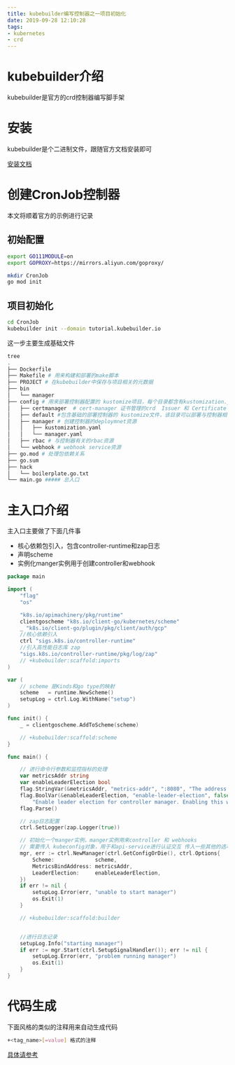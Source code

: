 ```yaml
---
title: kubebuilder编写控制器之一项目初始化
date: 2019-09-28 12:10:28
tags:
- kubernetes
- crd
---
```


# kubebuilder介绍

kubebuilder是官方的crd控制器编写脚手架

<!--more-->

# 安装

kubebuilder是个二进制文件，跟随官方文档安装即可

[安装文档](https://book.kubebuilder.io/quick-start.html#installation)

# 创建CronJob控制器

本文将顺着官方的示例进行记录

## 初始配置

```bash
export GO111MODULE=on
export GOPROXY=https://mirrors.aliyun.com/goproxy/

mkdir CronJob
go mod init
```

## 项目初始化

```bash
cd CronJob
kubebuilder init --domain tutorial.kubebuilder.io
```

这一步主要生成基础文件

```bash
tree
.
├── Dockerfile
├── Makefile # 用来构建和部署的make脚本
├── PROJECT # 在kubebuilder中保存与项目相关的元数据
├── bin
│   └── manager
├── config # 用来部署控制器配置的 kustomize项目，每个目录都含有kustomization.yaml文件
│   ├── certmanager  # cert-manager 证书管理的crd  Issuer 和 Certificate
│   ├── default #包含基础的部署控制器的 kustomize文件，该目录可以部署与控制器相关的全部资源
│   ├── manager # 创建控制器的deploymnet资源
│   │   ├── kustomization.yaml
│   │   └── manager.yaml
│   ├── rbac # 与控制器有关的rbac资源
│   └── webhook # webhook service资源
├── go.mod # 处理包依赖关系
├── go.sum
├── hack
│   └── boilerplate.go.txt
└── main.go ##### 总入口
```

# 主入口介绍

主入口主要做了下面几件事

- 核心依赖包引入，包含controller-runtime和zap日志
- 声明scheme
- 实例化manger实例用于创建controller和webhook

```go
package main

import (
	"flag"
	"os"

	"k8s.io/apimachinery/pkg/runtime"
	clientgoscheme "k8s.io/client-go/kubernetes/scheme"
	_ "k8s.io/client-go/plugin/pkg/client/auth/gcp"
	//核心依赖引入
	ctrl "sigs.k8s.io/controller-runtime"
	//引入高性能日志库 zap
	"sigs.k8s.io/controller-runtime/pkg/log/zap"
	// +kubebuilder:scaffold:imports
)

var (
	// scheme 是Kinds和go type的映射
	scheme   = runtime.NewScheme()
	setupLog = ctrl.Log.WithName("setup")
)

func init() {
	_ = clientgoscheme.AddToScheme(scheme)

	// +kubebuilder:scaffold:scheme
}

func main() {

	// 进行命令行参数和监控指标的处理
	var metricsAddr string
	var enableLeaderElection bool
	flag.StringVar(&metricsAddr, "metrics-addr", ":8080", "The address the metric endpoint binds to.")
	flag.BoolVar(&enableLeaderElection, "enable-leader-election", false,
		"Enable leader election for controller manager. Enabling this will ensure there is only one active controller manager.")
	flag.Parse()

	// zap日志配置
	ctrl.SetLogger(zap.Logger(true))

	// 初始化一个manger实例，manger实例用来controller 和 webhooks
	// 需要传入 kubeconfig对象，用于和api-service进行认证交互 传入一些其他的选项
	mgr, err := ctrl.NewManager(ctrl.GetConfigOrDie(), ctrl.Options{
		Scheme:             scheme,
		MetricsBindAddress: metricsAddr,
		LeaderElection:     enableLeaderElection,
	})
	if err != nil {
		setupLog.Error(err, "unable to start manager")
		os.Exit(1)
	}

	// +kubebuilder:scaffold:builder


	//进行日志记录
	setupLog.Info("starting manager")
	if err := mgr.Start(ctrl.SetupSignalHandler()); err != nil {
		setupLog.Error(err, "problem running manager")
		os.Exit(1)
	}
}

```

# 代码生成

下面风格的类似的注释用来自动生成代码

```bash
+<tag_name>[=value] 格式的注释
```

[具体请参考](https://blog.openshift.com/kubernetes-deep-dive-code-generation-customresources/)







